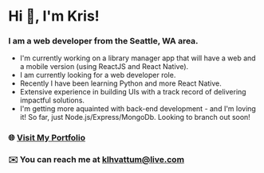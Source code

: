 # Hi 👋, I'm Kris!
### I am a web developer from the Seattle, WA area.

* I'm currently working on a library manager app that will have a web and a mobile version (using ReactJS and React Native).
* I am currently looking for a web developer role.
* Recently I have been learning Python and more React Native.
* Extensive experience in building UIs with a track record of delivering impactful solutions.
* I'm getting more aquainted with back-end development - and I'm loving it! So far, just Node.js/Express/MongoDb. Looking to branch out soon!
  
### 🌐 [Visit My Portfolio](https://krishvattum.com)
### ✉️ You can reach me at klhvattum@live.com

<!--
**kristofer11/kristofer11** is a ✨ _special_ ✨ repository because its `README.md` (this file) appears on your GitHub profile.

Here are some ideas to get you started:

- 🔭 I’m currently working on ...
- 🌱 I’m currently learning ...
- 👯 I’m looking to collaborate on ...
- 🤔 I’m looking for help with ...
- 💬 Ask me about ...
- 📫 How to reach me: ...
- 😄 Pronouns: ...
- ⚡ Fun fact: ...
-->
